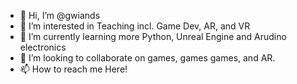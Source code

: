 - 👋 Hi, I’m @gwiands
- 👀 I’m interested in Teaching incl. Game Dev, AR, and VR
- 🌱 I’m currently learning more Python, Unreal Engine and Arudino electronics
- 💞️ I’m looking to collaborate on games, games games, and AR.
- 📫 How to reach me Here!

<!---
gwiands/gwiands is a ✨ special ✨ repository because its `README.md` (this file) appears on your GitHub profile.
You can click the Preview link to take a look at your changes.
--->
